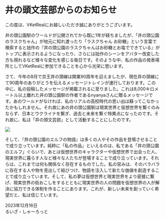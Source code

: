 # 井の頭文芸部からのお知らせ

この度は、VKetRealにお越しいただき誠にありがとうございます。

井の頭公園駅のワールドが公開されてから既に1年が経ちましたが、「井の頭公園のラスクちゃん」が地元に知れ渡ったり「ラスクちゃん お砂糖」という言葉で検索すると拙作の『井の頭公園のラスクちゃんはお砂糖とお塩でできている』がトップに表示されるようになったり、さらには拙作のシーンをアバター改変した方も現れるなど様々な変化を感じる毎日です。そのような中、私の作品の発表場所としてVKetRealに参加できることを心から光栄に思います。

さて、今年の8月で京王井の頭線は開業90周年を迎えましたが、現在井の頭線にて90周年のありがとうを伝えるメッセージトレインが運行しております。この中に、私の投稿したメッセージが掲載されるに至りました。これは8,000キロメートル以上離れた井の頭公園駅の作者であるnyanyaさんに贈るメッセージです。あのワールドがなければ、私のリアルの高校時代の思い出は蘇ってこなかったかもしれません。それ故にあの井の頭公園駅は現実世界と仮想世界を繋ぐのみならず、日本とウクライナを繋ぎ、過去と未来を繋ぐ特異点になったのです。それ故に、私は「井の頭文芸部」として活動することにしたのです。

![](inokashira-90th.jpg)

そして、『井の頭公園のエルフの物語』は多くの人やその作品を登場させることで成り立っています。純粋に「私の作品」といえるのは、私である「井の頭公園のエルフ」ぐらいで、あとは仮想世界のキャラクターや仮想世界で出会った人、現実世界に暮らす人など様々な人たちが登場することで成り立っています。それらは、これまでは何も関係なく存在するものでした。私の営みは、そのバラバラに存在する人や物を見出して結びつけ、物語を注入して新たな価値を創造することで成り立っています。そして、私の夢は仮想世界と現実世界をより密接に繋げ、現実世界の街おこしをするとともに現実世界の人の問題を仮想世界の人が解決に協力できる体制を作ることにあります。これが、新しい未来を創っていく希望だと、私は信じています。

<div class="flushright">
2023年12月16日<br/>
るいざ・しゃーろっと
</div>
